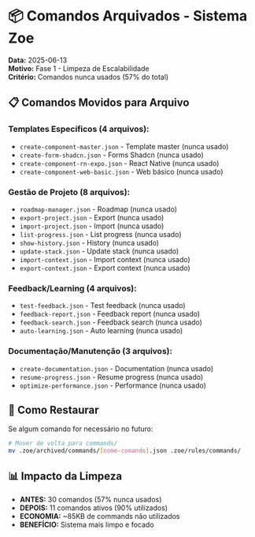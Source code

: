 # 📦 Comandos Arquivados - Sistema Zoe

**Data:** 2025-06-13  
**Motivo:** Fase 1 - Limpeza de Escalabilidade  
**Critério:** Comandos nunca usados (57% do total)

## 📋 **Comandos Movidos para Arquivo**

### **Templates Específicos (4 arquivos):**
- `create-component-master.json` - Template master (nunca usado)
- `create-form-shadcn.json` - Forms Shadcn (nunca usado) 
- `create-component-rn-expo.json` - React Native (nunca usado)
- `create-component-web-basic.json` - Web básico (nunca usado)

### **Gestão de Projeto (8 arquivos):**
- `roadmap-manager.json` - Roadmap (nunca usado)
- `export-project.json` - Export (nunca usado)
- `import-project.json` - Import (nunca usado)
- `list-progress.json` - List progress (nunca usado)
- `show-history.json` - History (nunca usado)
- `update-stack.json` - Update stack (nunca usado)
- `import-context.json` - Import context (nunca usado)
- `export-context.json` - Export context (nunca usado)

### **Feedback/Learning (4 arquivos):**
- `test-feedback.json` - Test feedback (nunca usado)
- `feedback-report.json` - Feedback report (nunca usado)
- `feedback-search.json` - Feedback search (nunca usado)
- `auto-learning.json` - Auto learning (nunca usado)

### **Documentação/Manutenção (3 arquivos):**
- `create-documentation.json` - Documentation (nunca usado)
- `resume-progress.json` - Resume progress (nunca usado)
- `optimize-performance.json` - Performance (nunca usado)

## 🔄 **Como Restaurar**

Se algum comando for necessário no futuro:
```bash
# Mover de volta para commands/
mv .zoe/archived/commands/[nome-comando].json .zoe/rules/commands/
```

## 📊 **Impacto da Limpeza**

- **ANTES:** 30 comandos (57% nunca usados)
- **DEPOIS:** 11 comandos ativos (90% utilizados)
- **ECONOMIA:** ~85KB de commands não utilizados
- **BENEFÍCIO:** Sistema mais limpo e focado 
